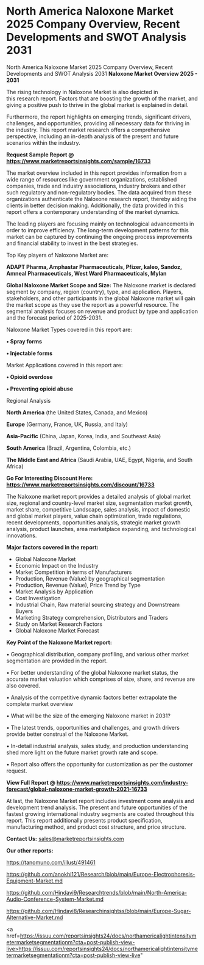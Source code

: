 # North America Naloxone Market 2025 Company Overview, Recent Developments and SWOT Analysis 2031
North America Naloxone Market 2025 Company Overview, Recent Developments and SWOT Analysis 2031
<Strong> Naloxone Market Overview 2025 - 2031</strong>

The rising technology in Naloxone Market is also depicted in this research report. Factors that are boosting the growth of the market, and giving a positive push to thrive in the global market is explained in detail.

Furthermore, the report highlights on emerging trends, significant drivers, challenges, and opportunities, providing all necessary data for thriving in the industry. This report market research offers a comprehensive perspective, including an in-depth analysis of the present and future scenarios within the industry.

<strong>Request Sample Report @ <a href=https://www.marketreportsinsights.com/sample/16733>https://www.marketreportsinsights.com/sample/16733</a></strong>

The market overview included in this report provides information from a wide range of resources like government organizations, established companies, trade and industry associations, industry brokers and other such regulatory and non-regulatory bodies. The data acquired from these organizations authenticate the Naloxone research report, thereby aiding the clients in better decision making. Additionally, the data provided in this report offers a contemporary understanding of the market dynamics.

The leading players are focusing mainly on technological advancements in order to improve efficiency. The long-term development patterns for this market can be captured by continuing the ongoing process improvements and financial stability to invest in the best strategies.

Top Key players of Naloxone Market are:

<strong>ADAPT Pharma, Amphastar Pharmaceuticals, Pfizer, kaleo, Sandoz, Amneal Pharmaceuticals, West Ward Pharmaceuticals, Mylan</strong>

<strong><b>Global Naloxone Market Scope and Size:</b></strong>
The Naloxone market is declared segment by company, region (country), type, and application. Players, stakeholders, and other participants in the global Naloxone market will gain the market scope as they use the report as a powerful resource. The segmental analysis focuses on revenue and product by type and application and the forecast period of 2025-2031.

Naloxone Market Types covered in this report are:

<strong>• Spray forms

• Injectable forms</strong>

Market Applications covered in this report are:

<strong>• Opioid overdose

• Preventing opioid abuse</strong> 

Regional Analysis

<strong>North America</strong> (the United States, Canada, and Mexico)

<strong>Europe</strong> (Germany, France, UK, Russia, and Italy)

<strong>Asia-Pacific</strong> (China, Japan, Korea, India, and Southeast Asia)

<strong>South America</strong> (Brazil, Argentina, Colombia, etc.)

<strong>The Middle East and Africa</strong> (Saudi Arabia, UAE, Egypt, Nigeria, and South Africa)

<strong>Go For Interesting Discount Here: <a href=https://www.marketreportsinsights.com/discount/16733>https://www.marketreportsinsights.com/discount/16733</a></strong>

The Naloxone market report provides a detailed analysis of global market size, regional and country-level market size, segmentation market growth, market share, competitive Landscape, sales analysis, impact of domestic and global market players, value chain optimization, trade regulations, recent developments, opportunities analysis, strategic market growth analysis, product launches, area marketplace expanding, and technological innovations.

<strong><b>Major factors covered in the report:</b></strong>
<ul>
  <li>Global Naloxone Market </li>
  <li>Economic Impact on the Industry</li>
  <li>Market Competition in terms of Manufacturers</li>
  <li>Production, Revenue (Value) by geographical segmentation</li>
  <li>Production, Revenue (Value), Price Trend by Type</li>
  <li>Market Analysis by Application</li>
  <li>Cost Investigation</li>
  <li>Industrial Chain, Raw material sourcing strategy and Downstream Buyers</li>
  <li>Marketing Strategy comprehension, Distributors and Traders</li>
  <li>Study on Market Research Factors</li>
  <li>Global Naloxone Market Forecast</li>
</ul>

<strong><b>Key Point of the Naloxone Market report:</b></strong>

• Geographical distribution, company profiling, and various other market segmentation are provided in the report.

• For better understanding of the global Naloxone market status, the accurate market valuation which comprises of size, share, and revenue are also covered.

• Analysis of the competitive dynamic factors better extrapolate the complete market overview

• What will be the size of the emerging Naloxone market in 2031?

• The latest trends, opportunities and challenges, and growth drivers provide better construal of the Naloxone Market.

• In-detail industrial analysis, sales study, and production understanding shed more light on the future market growth rate and scope.

• Report also offers the opportunity for customization as per the customer request.

<strong><b>View Full Report @ <a href=https://www.marketreportsinsights.com/industry-forecast/global-naloxone-market-growth-2021-16733>https://www.marketreportsinsights.com/industry-forecast/global-naloxone-market-growth-2021-16733</a></b></strong>


At last, the Naloxone Market report includes investment come analysis and development trend analysis. The present and future opportunities of the fastest growing international industry segments are coated throughout this report. This report additionally presents product specification, manufacturing method, and product cost structure, and price structure.

<strong>Contact Us:</strong>
sales@marketreportsinsights.com

<strong>Our other reports:</strong>

<a href=https://tanomuno.com/illust/491461>https://tanomuno.com/illust/491461</a>

<a href=https://github.com/anokhi121/Research/blob/main/Europe-Electrophoresis-Equipment-Market.md>https://github.com/anokhi121/Research/blob/main/Europe-Electrophoresis-Equipment-Market.md</a>

<a href=https://github.com/Hindavi9/Researchtrends/blob/main/North-America-Audio-Conference-System-Market.md>https://github.com/Hindavi9/Researchtrends/blob/main/North-America-Audio-Conference-System-Market.md</a>

<a href=https://github.com/Hindavi8/Researchinsightss/blob/main/Europe-Sugar-Alternative-Market.md>https://github.com/Hindavi8/Researchinsightss/blob/main/Europe-Sugar-Alternative-Market.md</a>

<a href=https://issuu.com/reportsinsights24/docs/northamericalightintensitymetermarketsegmentationm?cta=post-publish-view-live>https://issuu.com/reportsinsights24/docs/northamericalightintensitymetermarketsegmentationm?cta=post-publish-view-live</a>"
